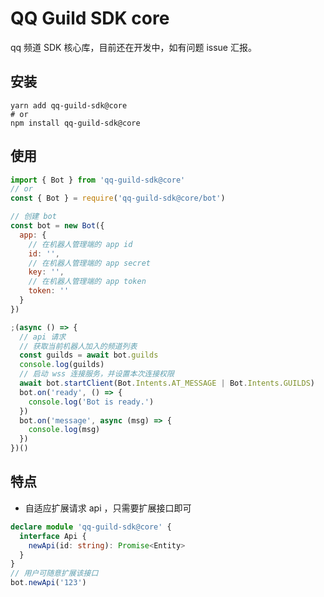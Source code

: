 # QQ Guild SDK core

qq 频道 SDK 核心库，目前还在开发中，如有问题 issue 汇报。

## 安装

```shell
yarn add qq-guild-sdk@core
# or
npm install qq-guild-sdk@core
```

## 使用

```js
import { Bot } from 'qq-guild-sdk@core'
// or
const { Bot } = require('qq-guild-sdk@core/bot')

// 创建 bot
const bot = new Bot({
  app: {
    // 在机器人管理端的 app id
    id: '',
    // 在机器人管理端的 app secret
    key: '',
    // 在机器人管理端的 app token
    token: ''
  }
})

;(async () => {
  // api 请求
  // 获取当前机器人加入的频道列表
  const guilds = await bot.guilds
  console.log(guilds)
  // 启动 wss 连接服务，并设置本次连接权限
  await bot.startClient(Bot.Intents.AT_MESSAGE | Bot.Intents.GUILDS)
  bot.on('ready', () => {
    console.log('Bot is ready.')
  })
  bot.on('message', async (msg) => {
    console.log(msg)
  })
})()
```

## 特点

* 自适应扩展请求 api ，只需要扩展接口即可
```ts
declare module 'qq-guild-sdk@core' {
  interface Api {
    newApi(id: string): Promise<Entity>
  }
}
// 用户可随意扩展该接口
bot.newApi('123')
```
